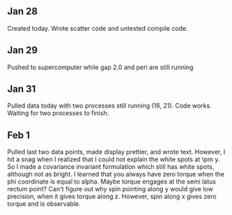 ## Jan 28

Created today. Wrote scatter code and untested compile code.

## Jan 29

Pushed to supercomputer while gap 2.0 and peri are still running

## Jan 31

Pulled data today with two processes still running (16, 21). Code works. Waiting for two processes to finish.

## Feb 1 

Pulled last two data points, made display prettier, and wrote text. However, I hit a snag when I realized that I could not explain the white spots at \pm y. So I made a covariance invariant formulation which still has white spots, although not as bright. I learned that you always have zero torque when the phi coordinate is equal to alpha. Maybe torque engages at the semi latus rectum point? Can't figure out why spin pointing along y would give low precision, when it gives torque along z. However, spin along x gives zero torque and is observable.


